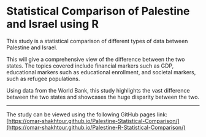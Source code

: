 # Statistical Comparison of Palestine and Israel using R

This study is a statistical comparison of different types of data between Palestine and Israel. 

This will give a comprehensive view of the difference between the
two states. The topics covered include financial markers such as GDP, educational markers such as educational enrollment, and societal markers, such as refugee populations.

Using data from the World Bank, this study highlights the vast difference between the two states and showcases the huge disparity between the two.

***

The study can be viewed using the following GitHub pages link: [https://omar-shakhtour.github.io/Palestine-Statistical-Comparison/](https://omar-shakhtour.github.io/Palestine-R-Statistical-Comparison/)
